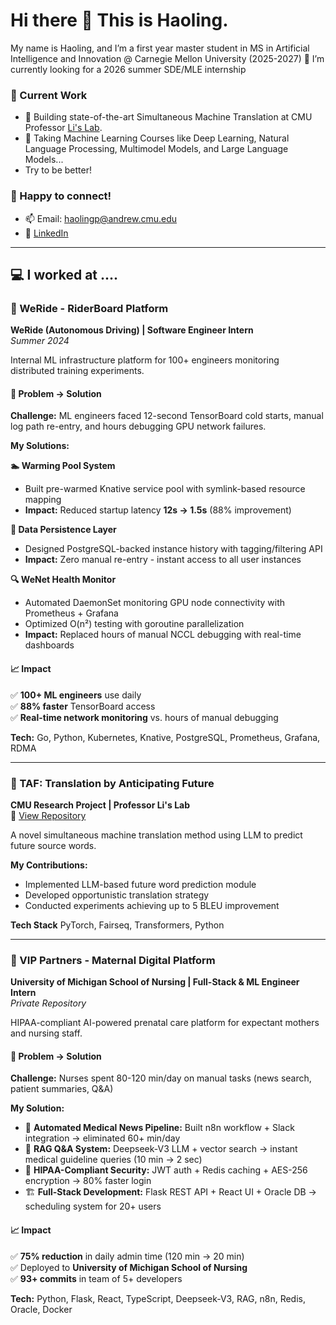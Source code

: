 # Hi there 👋 This is Haoling.

My name is Haoling, and I’m a first year master student in MS in Artificial Intelligence and Innovation @ Carnegie Mellon University (2025-2027)
🌱 I’m currently looking for a 2026 summer SDE/MLE internship

### 🏫 Current Work
- 🔬 Building state-of-the-art Simultaneous Machine Translation at CMU Professor [Li's Lab](https://leililab.github.io/).
- 📖 Taking Machine Learning Courses like Deep Learning, Natural Language Processing, Multimodel Models, and Large Language Models...
- Try to be better!
  
### 💬 Happy to connect!
- 📫 Email: haolingp@andrew.cmu.edu
- 💼 [LinkedIn](https://www.linkedin.com/in/haoling-pu/)

---

## 💻 I worked at ....

### 🚗 WeRide - RiderBoard Platform
**WeRide (Autonomous Driving) | Software Engineer Intern**  
*Summer 2024*

Internal ML infrastructure platform for 100+ engineers monitoring distributed training experiments.

#### 🎯 Problem → Solution

**Challenge:** ML engineers faced 12-second TensorBoard cold starts, manual log path re-entry, and hours debugging GPU network failures.

**My Solutions:**

**🏊 Warming Pool System**
- Built pre-warmed Knative service pool with symlink-based resource mapping
- **Impact:** Reduced startup latency **12s → 1.5s** (88% improvement)

**💾 Data Persistence Layer**
- Designed PostgreSQL-backed instance history with tagging/filtering API
- **Impact:** Zero manual re-entry - instant access to all user instances

**🔍 WeNet Health Monitor**
- Automated DaemonSet monitoring GPU node connectivity with Prometheus + Grafana
- Optimized O(n²) testing with goroutine parallelization
- **Impact:** Replaced hours of manual NCCL debugging with real-time dashboards

#### 📈 Impact
✅ **100+ ML engineers** use daily  
✅ **88% faster** TensorBoard access  
✅ **Real-time network monitoring** vs. hours of manual debugging

**Tech:** Go, Python, Kubernetes, Knative, PostgreSQL, Prometheus, Grafana, RDMA

---

### 🔬 TAF: Translation by Anticipating Future
**CMU Research Project | Professor Li's Lab**  
🔗 [View Repository](https://github.com/HaolingPu/Simultaneous-Machine-Translation-TAF-)  

A novel simultaneous machine translation method using LLM to predict future source words.

**My Contributions:**
- Implemented LLM-based future word prediction module
- Developed opportunistic translation strategy
- Conducted experiments achieving up to 5 BLEU improvement

**Tech Stack** PyTorch, Fairseq, Transformers, Python

---
### 🏥 VIP Partners - Maternal Digital Platform
**University of Michigan School of Nursing | Full-Stack & ML Engineer Intern**  
*Private Repository*

HIPAA-compliant AI-powered prenatal care platform for expectant mothers and nursing staff.

#### 🎯 Problem → Solution
**Challenge:** Nurses spent 80-120 min/day on manual tasks (news search, patient summaries, Q&A)

**My Solution:**
- 🤖 **Automated Medical News Pipeline:** Built n8n workflow + Slack integration → eliminated 60+ min/day
- 🧠 **RAG Q&A System:** Deepseek-V3 LLM + vector search → instant medical guideline queries (10 min → 2 sec)
- 🔐 **HIPAA-Compliant Security:** JWT auth + Redis caching + AES-256 encryption → 80% faster login
- 🏗️ **Full-Stack Development:** Flask REST API + React UI + Oracle DB → scheduling system for 20+ users

#### 📈 Impact
✅ **75% reduction** in daily admin time (120 min → 20 min)  
✅ Deployed to **University of Michigan School of Nursing**  
✅ **93+ commits** in team of 5+ developers

**Tech:** Python, Flask, React, TypeScript, Deepseek-V3, RAG, n8n, Redis, Oracle, Docker

<!--
**HaolingPu/HaolingPu** is a ✨ _special_ ✨ repository because its `README.md` (this file) appears on your GitHub profile.

Here are some ideas to get you started:

- 🔭 I’m currently working on ...
- 🌱 I’m currently learning ...
- 👯 I’m looking to collaborate on ...
- 🤔 I’m looking for help with ...
- 💬 Ask me about ...
- 📫 How to reach me: ...
- 😄 Pronouns: ...
- ⚡ Fun fact: ...
-->
